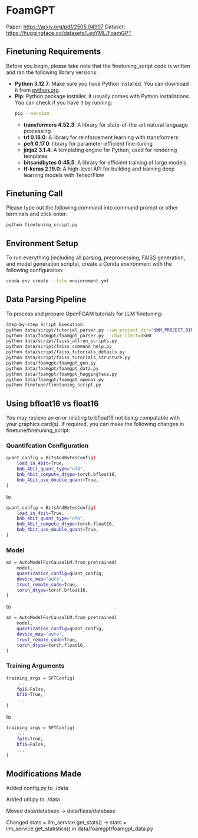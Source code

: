# FoamGPT
Paper: https://arxiv.org/pdf/2505.04997
Dataset: https://huggingface.co/datasets/LeoYML/FoamGPT
## Finetuning Requirements
Before you begin, please take note that the finetuning_script code is written and ran the following library versions:

- **Python 3.12.7**: Make sure you have Python installed. You can download it from [python.org](https://www.python.org/downloads/).
- **Pip**: Python package installer. It usually comes with Python installations. You can check if you have it by running:
  ```bash
  pip --version
  ```
    - **transformers 4.52.3**: A library for state-of-the-art natural language processing
    - **trl 0.18.0**: A library for reinforcement learning with transformers
    - **peft 0.17.0**: library for parameter-efficient fine-tuning
    - **jinja2 3.1.4**: A templating engine for Python, used for rendering templates 
    - **bitsandbytes 0.45.5**: A library for efficient training of large models
    - **tf-keras 2.19.0**: A high-level API for building and training deep learning models with TensorFlow

## Finetuning Call
Please type out the following command into command prompt or other terminals and click enter:
  ```bash
  python finetuning_script.py
  ```

## Environment Setup

To run everything (including all parsing, preprocessing, FAISS generation, and model generation scripts), create a Conda environment with the following configuration:
  ```bash
  conda env create --file enviornment.yml
```
## Data Parsing Pipeline

To process and prepare OpenFOAM tutorials for LLM finetuning:
```bash
Step-by-step Script Execution:
python data/script/tutorial_parser.py --wm_project_dir="$WM_PROJECT_DIR" --output_dir="data/raw"
python data/foamgpt/foamgpt_parser.py --char-limit=1500
python data/script/faiss_allrun_scripts.py  
python data/script/faiss_command_help.py  
python data/script/faiss_tutorials_details.py  
python data/script/faiss_tutorials_structure.py
python data/foamgpt/foamgpt_gen.py
python data/foamgpt/foamgpt_data.py
python data/foamgpt/foamgpt_huggingface.py  
python data/foamgpt/foamgpt_openai.py
python finetune/finetuning_script.py
```
## Using bfloat16 vs float16
You may recieve an error relating to bfloat16 not being compatable with your graphics card(s). If required, you can make the following changes in finetune/finetuning_script:

### Quantifcation Configuration

```bash
quant_config = BitsAndBytesConfig(
    load_in_4bit=True,
    bnb_4bit_quant_type="nf4",
    bnb_4bit_compute_dtype=torch.bfloat16,
    bnb_4bit_use_double_quant=True,
)
```

to 

```bash
quant_config = BitsAndBytesConfig(
    load_in_4bit=True,
    bnb_4bit_quant_type="nf4",
    bnb_4bit_compute_dtype=torch.float16,
    bnb_4bit_use_double_quant=True,
)
```

### Model

```bash
md = AutoModelForCausalLM.from_pretrained(
    model,
    quantization_config=quant_config,
    device_map="auto",
    trust_remote_code=True,
    torch_dtype=torch.bfloat16,
)
```

to 

```bash
md = AutoModelForCausalLM.from_pretrained(
    model,
    quantization_config=quant_config,
    device_map="auto",
    trust_remote_code=True,
    torch_dtype=torch.float16,
)
```

### Training Arguments

```bash
training_args = SFTConfig(
    ...
    fp16=False,
    bf16=True,
    ...
)
```

to

```bash
training_args = SFTConfig(
    ...
    fp16=True,
    bf16=False,
    ...
)
```


## Modifications Made

Added config.py to ./data

Added util.py to ./data

Moved data/database → data/fiass/database

Changed stats = llm_service.get_stats() → stats = llm_service.get_statistics() in data/foamgpt/foamgpt_data.py